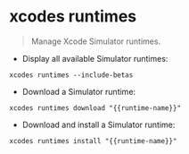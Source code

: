 # xcodes runtimes

> Manage Xcode Simulator runtimes.

- Display all available Simulator runtimes:

`xcodes runtimes --include-betas`

- Download a Simulator runtime:

`xcodes runtimes download "{{runtime-name}}"`

- Download and install a Simulator runtime:

`xcodes runtimes install "{{runtime-name}}"`


